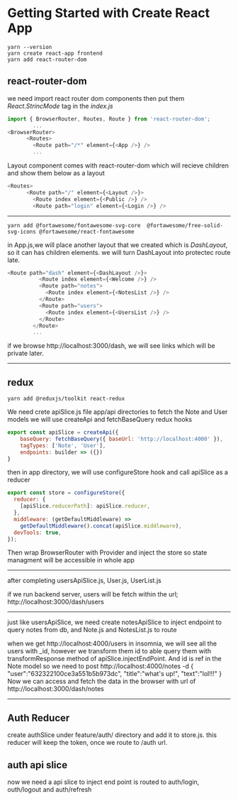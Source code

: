 # Getting Started with Create React App

```console
yarn --version
yarn create react-app frontend
yarn add react-router-dom
```

## react-router-dom

we need import react router dom components then put them _React.StrincMode_ tag in the _index.js_

```javascript
import { BrowserRouter, Routes, Route } from 'react-router-dom';
        ...
<BrowserRouter>
      <Routes>
        <Route path="/*" element={<App />} />
        ...
```

Layout component comes with react-router-dom which will recieve children and show them below as a layout

```javascript
<Routes>
      <Route path="/" element={<Layout />}>
        <Route index element={<Public />} />
        <Route path="login" element={<Login />} />
```

---

```console
yarn add @fortawesome/fontawesome-svg-core  @fortawesome/free-solid-svg-icons @fortawesome/react-fontawesome
```

in App.js,we will place another layout that we created which is _DashLayout_, so it can has children elements. we will turn DashLayout into protectec route late.

```javascript
<Route path="dash" element={<DashLayout />}>
          <Route index element={<Welcome />} />
          <Route path="notes">
            <Route index element={<NotesList />} />
          </Route>
          <Route path="users">
            <Route index element={<UsersList />} />
          </Route>
        </Route>
        ...
```

if we browse http://localhost:3000/dash, we will see links which will be private later.

---

## redux

```console
yarn add @reduxjs/toolkit react-redux
```

We need crete apiSlice.js file app/api directories to fetch the Note and User models
we will use createApi and fetchBaseQuery redux hooks

```javascript
export const apiSlice = createApi({
    baseQuery: fetchBaseQuery({ baseUrl: 'http://localhost:4000' }),
    tagTypes: ['Note', 'User'],
    endpoints: builder => ({})
}
```

then in app directory, we will use configureStore hook and call apiSlice as a reducer

```javascript
export const store = configureStore({
  reducer: {
    [apiSlice.reducerPath]: apiSlice.reducer,
  },
  middleware: (getDefaultMiddleware) =>
    getDefaultMiddleware().concat(apiSlice.middleware),
  devTools: true,
});
```

Then wrap BrowserRouter with Provider and inject the store so state managment will be accessible in whole app

---

after completing usersApiSlice.js, User.js, UserList.js

if we run backend server, users will be fetch within the url;
http://localhost:3000/dash/users

---

just like usersApiSlice, we need create notesApiSlice to inject endpoint to query notes from db, and Note.js and NotesList.js to route

when we get http://localhost:4000/users in insomnia, we will see all the users with \_id, however we transform them id to able query them with transformResponse method of apiSlice.injectEndPoint. And id is ref in the Note model so we need to post
http://localhost:4000/notes
-d {
"user":"632322100ce3a551b5b973dc",
"title":"what's up!",
"text":"lol!!!"
}
Now we can access and fetch the data in the browser with url of
http://localhost:3000/dash/notes

---

## Auth Reducer

create authSlice under feature/auth/ directory and add it to store.js. this reducer will keep the token, once we route to /auth url.

## auth api slice

now we need a api slice to inject end point is routed to auth/login, outh/logout and auth/refresh
